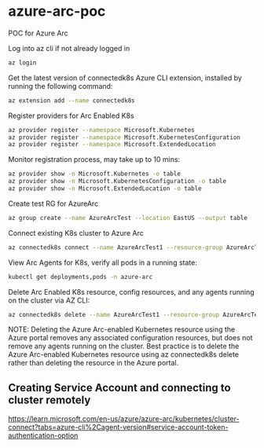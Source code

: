 # azure-arc-poc
POC for Azure Arc

Log into az cli if not already logged in

```bash
az login
```

Get the latest version of connectedk8s Azure CLI extension, installed by running the following command:

```bash
az extension add --name connectedk8s
```

Register providers for Arc Enabled K8s
```bash
az provider register --namespace Microsoft.Kubernetes
az provider register --namespace Microsoft.KubernetesConfiguration
az provider register --namespace Microsoft.ExtendedLocation
```

Monitor registration process, may take up to 10 mins:
```bash
az provider show -n Microsoft.Kubernetes -o table
az provider show -n Microsoft.KubernetesConfiguration -o table
az provider show -n Microsoft.ExtendedLocation -o table
```

Create test RG for AzureArc
```bash
az group create --name AzureArcTest --location EastUS --output table
```

Connect existing K8s cluster to Azure Arc
```bash
az connectedk8s connect --name AzureArcTest1 --resource-group AzureArcTest
```

View Arc Agents for K8s, verify all pods in a running state:
```bash
kubectl get deployments,pods -n azure-arc
```

Delete Arc Enabled K8s resource, config resources, and any agents running on the cluster via AZ CLI:
```bash
az connectedk8s delete --name AzureArcTest1 --resource-group AzureArcTest
```

NOTE: Deleting the Azure Arc-enabled Kubernetes resource using the Azure portal removes any associated configuration resources, but does not remove any agents running on the cluster. Best practice is to delete the Azure Arc-enabled Kubernetes resource using az connectedk8s delete rather than deleting the resource in the Azure portal.


## Creating Service Account and connecting to cluster remotely

https://learn.microsoft.com/en-us/azure/azure-arc/kubernetes/cluster-connect?tabs=azure-cli%2Cagent-version#service-account-token-authentication-option

